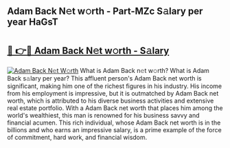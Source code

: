 ## Adam Back N𝚎t w𝚘rth - Part-MZc S𝚊lary per year HaGsT

# <h2><a href="http://gc4g0i3.nevu.top/?p=Adam+Back">🔗 👉🔴 Adam Back N𝚎t w𝚘rth - S𝚊lary</a></h2>

[![Adam Back N𝚎t W𝚘rth](https://i.imgur.com/Oavwk0R.jpeg)](http://gc4g0i3.nevu.top/?p=Adam+Back)
What is Adam Back n𝚎t w𝚘rth? What is Adam Back s𝚊lary per year?
This affluent person's Adam Back net worth is significant, making him one of the richest figures in his industry. His income from his employment is impressive, but it is outmatched by Adam Back net worth, which is attributed to his diverse business activities and extensive real estate portfolio. With a Adam Back net worth that places him among the world's wealthiest, this man is renowned for his business savvy and financial acumen. This rich individual, whose Adam Back net worth is in the billions and who earns an impressive salary, is a prime example of the force of commitment, hard work, and financial wisdom.
